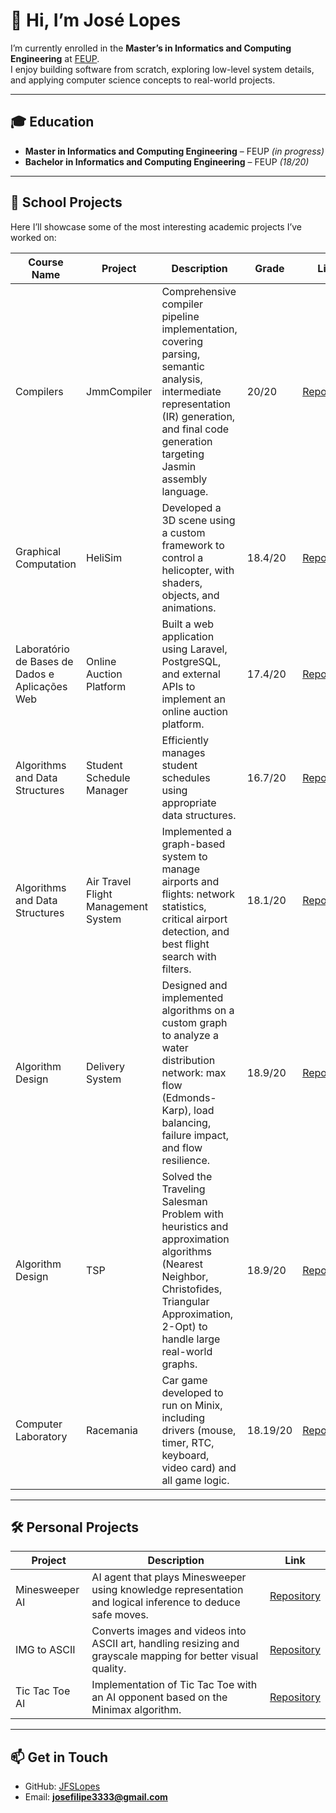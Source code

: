 # 👋 Hi, I’m José Lopes  

I’m currently enrolled in the **Master’s in Informatics and Computing Engineering** at [FEUP](https://sigarra.up.pt/feup/en/web_page.inicial).  
I enjoy building software from scratch, exploring low-level system details, and applying computer science concepts to real-world projects.  

---

## 🎓 Education  
- **Master in Informatics and Computing Engineering** – FEUP *(in progress)*  
- **Bachelor in Informatics and Computing Engineering** – FEUP *(18/20)*  

---

## 🚀 School Projects  
Here I’ll showcase some of the most interesting academic projects I’ve worked on:  

| Course Name | Project | Description | Grade | Link |
|-------------|---------|-------------|-------|------|
| Compilers | JmmCompiler | Comprehensive compiler pipeline implementation, covering parsing, semantic analysis, intermediate representation (IR) generation, and final code generation targeting Jasmin assembly language. | 20/20 | [Repository](https://github.com/JFSLopes/JmmCompiler) |
| Graphical Computation | HeliSim | Developed a 3D scene using a custom framework to control a helicopter, with shaders, objects, and animations. | 18.4/20 | [Repository](https://github.com/JFSLopes/HeliSim) |
| Laboratório de Bases de Dados e Aplicações Web | Online Auction Platform | Built a web application using Laravel, PostgreSQL, and external APIs to implement an online auction platform. | 17.4/20 | [Repository](https://github.com/JFSLopes/online-auction-platform) |
| Algorithms and Data Structures | Student Schedule Manager | Efficiently manages student schedules using appropriate data structures. | 16.7/20 | [Repository](https://github.com/JFSLopes/AED_Project) |
| Algorithms and Data Structures | Air Travel Flight Management System | Implemented a graph-based system to manage airports and flights: network statistics, critical airport detection, and best flight search with filters. | 18.1/20 | [Repository](https://github.com/JFSLopes/AED_PROJECT2) |
| Algorithm Design | Delivery System | Designed and implemented algorithms on a custom graph to analyze a water distribution network: max flow (Edmonds-Karp), load balancing, failure impact, and flow resilience. | 18.9/20 | [Repository](https://github.com/JFSLopes/DA_FirstProject) |
| Algorithm Design | TSP | Solved the Traveling Salesman Problem with heuristics and approximation algorithms (Nearest Neighbor, Christofides, Triangular Approximation, 2-Opt) to handle large real-world graphs. | 18.9/20 | [Repository](https://github.com/JFSLopes/DA_SecondProject) |
| Computer Laboratory | Racemania | Car game developed to run on Minix, including drivers (mouse, timer, RTC, keyboard, video card) and all game logic. | 18.19/20 | [Repository](https://github.com/JFSLopes/Racemania) |

---

## 🛠️ Personal Projects  

| Project | Description | Link |
|---------|-------------|------|
| Minesweeper AI | AI agent that plays Minesweeper using knowledge representation and logical inference to deduce safe moves. | [Repository](https://github.com/JFSLopes/Minesweeper-AI) |
| IMG to ASCII | Converts images and videos into ASCII art, handling resizing and grayscale mapping for better visual quality. | [Repository](https://github.com/JFSLopes/IMG_To_ASCII) |
| Tic Tac Toe AI | Implementation of Tic Tac Toe with an AI opponent based on the Minimax algorithm. | [Repository](https://github.com/JFSLopes/TicTac-AI-MAXMIN) |

---

## 📫 Get in Touch  
- GitHub: [JFSLopes](https://github.com/JFSLopes)
- Email: **josefilipe3333@gmail.com**
